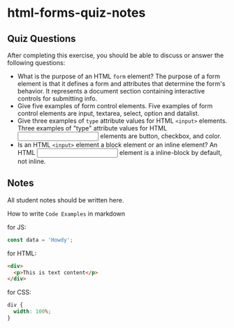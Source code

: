 # html-forms-quiz-notes

## Quiz Questions

After completing this exercise, you should be able to discuss or answer the following questions:

- What is the purpose of an HTML `form` element?
  The purpose of a form element is that it defines a form and attributes that determine the form's behavior. It represents a document section containing interactive controls for submitting info.
- Give five examples of form control elements.
  Five examples of form control elements are input, textarea, select, option and datalist.
- Give three examples of `type` attribute values for HTML `<input>` elements.
  Three examples of "type" attribute values for HTML <input> elements are button, checkbox, and color.
- Is an HTML `<input>` element a block element or an inline element?
  An HTML <input> element is a inline-block by default, not inline.

## Notes

All student notes should be written here.

How to write `Code Examples` in markdown

for JS:

```javascript
const data = 'Howdy';
```

for HTML:

```html
<div>
  <p>This is text content</p>
</div>
```

for CSS:

```css
div {
  width: 100%;
}
```
